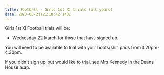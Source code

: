 ```yaml
---
title: Football - Girls 1st X1 trials (all years)
date: 2023-03-21T21:18:42.143Z
---
```

Girls 1st XI Football trials will be:  

* Wednesday 22 March for those that have signed up. 

You will need to be available to trial with your boots/shin pads from 3.20pm-4.30pm. 

If you didn't sign up, but would like to trial, see Mrs Kennedy in the Deans House asap.